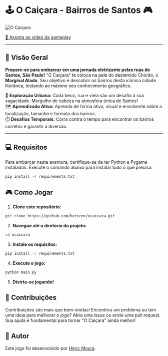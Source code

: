 # 🕹️ O Caiçara - Bairros de Santos 🎮

![O Caiçara](https://github.com/hericmr/ocaicara/blob/main/screenplay.png?raw=true)

[🎥 Assista ao vídeo da gameplay](https://youtu.be/MtoaXkZIpLQ)

---

## 🌟 Visão Geral

**Prepare-se para embarcar em uma jornada eletrizante pelas ruas de Santos, São Paulo!** "O Caiçara" te coloca na pele do destemido Chorão, o **Marginal Alado**. Seu objetivo é descobrir os bairros desta icônica cidade litorânea, testando ao máximo seu conhecimento geográfico.

🌆 **Exploração Urbana:** Cada beco, rua e viela são um desafio à sua sagacidade. Mergulhe de cabeça na atmosfera única de Santos!  
🗺️ **Aprendizado Ativo:** Aprenda de forma ativa, visual e envolvente sobre a localização, tamanho e formato dos bairros.  
⏱️ **Desafios Temporais:** Corra contra o tempo para encontrar os bairros corretos e garantir a diversão.

---

## 💻 Requisitos

Para embarcar nesta aventura, certifique-se de ter Python e Pygame instalados. Execute o comando abaixo para instalar tudo o que precisa:

```
pip install -r requirements.txt
```

## 🎮 Como Jogar

1. **Clone este repositório:**

```bash
git clone https://github.com/hericmr/ocaicara.git
```

2. **Navegue até o diretório do projeto:**

```bash
cd ocaicara
```

3. **Instale os requisitos:**

```bash
pip install -r requirements.txt
```

4. **Execute o jogo:**

```bash
python main.py
```

5. **Divirta-se jogando!**

## 🤝 Contribuições

Contribuições são mais que bem-vindas! Encontrou um problema ou tem uma ideia para melhorar o jogo? Abra uma issue ou envie uma pull request. Sua ajuda é fundamental para tornar "O Caiçara" ainda melhor!
## 👤 Autor

Este jogo foi desenvolvido por [Héric Moura](https://github.com/hericmr).

